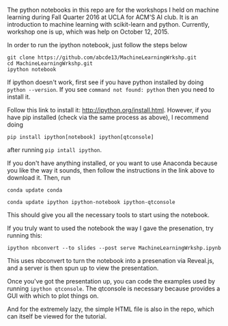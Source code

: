 
The python notebooks in this repo are for the workshops I held on machine learning during Fall Quarter 2016 at  UCLA for ACM'S AI club. It is an introduction to machine learning with scikit-learn and python. Currently, workshop one is up, which was help on October 12, 2015. 

In order to run the ipython notebook, just follow the steps below

    git clone https://github.com/abcde13/MachineLearningWrkshp.git
    cd MachineLearningWrkshp.git
    ipython notebook

If ipython doesn't work, first see if you have python installed by doing `python --version`. If you see `command not found: python` then you need to install it.

Follow this link to install it: http://ipython.org/install.html. However, if you have pip installed (check via the same process as above),
I recommend doing 
    
    pip install ipython[notebook] ipython[qtconsole]

after running `pip intall ipython`.

If you don't have anything installed, or you want to use Anaconda because you like the way it sounds, then follow the instructions in the link above
to download it. Then, run 

    conda update conda

    conda update ipython ipython-notebook ipython-qtconsole


This should give you all the necessary tools to start using the notebook.

If you truly want to used the notebook the way I gave the presenation, try running this:

    ipython nbconvert --to slides --post serve MachineLearningWrkshp.ipynb

This uses nbconvert to turn the notebook into a presenation via Reveal.js, and a server is then spun up to view the presentation. 
 
Once you've got the presentation up, you can code the examples used by running `ipython qtconsole`. The qtconsole is necessary because provides a GUI with which to plot things on.

And for the extremely lazy, the simple HTML file is also in the repo, which can itself be viewed for the tutorial.
